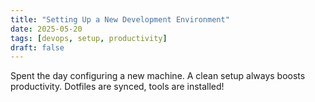```yaml
---
title: "Setting Up a New Development Environment"
date: 2025-05-20
tags: [devops, setup, productivity]
draft: false
---
```


Spent the day configuring a new machine. A clean setup always boosts productivity.
Dotfiles are synced, tools are installed!